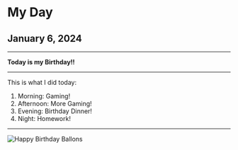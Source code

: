 # My Day
## January 6, 2024

---

**Today is my Birthday!!**

---

This is what I did today:

1. Morning: Gaming!
2. Afternoon: More Gaming!
3. Evening: Birthday Dinner!
4. Night: Homework!

---

![Happy Birthday Ballons](depositphotos_4444972-stock-photo-happy-birthday-balloons-in-the.jpg)
